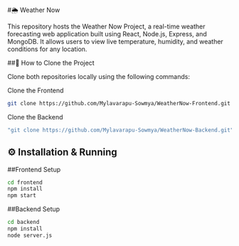 #🌦️ Weather Now

This repository hosts the Weather Now Project, a real-time weather forecasting web application built using React, Node.js, Express, and MongoDB.
It allows users to view live temperature, humidity, and weather conditions for any location.

##🚀 How to Clone the Project

Clone both repositories locally using the following commands:

Clone the Frontend
```bash
git clone https://github.com/Mylavarapu-Sowmya/WeatherNow-Frontend.git
```

Clone the Backend
```bash 
"git clone https://github.com/Mylavarapu-Sowmya/WeatherNow-Backend.git"
```

## ⚙️ Installation & Running

##Frontend Setup
```bash
cd frontend
npm install
npm start
```
##Backend Setup
```bash
cd backend
npm install
node server.js
```

